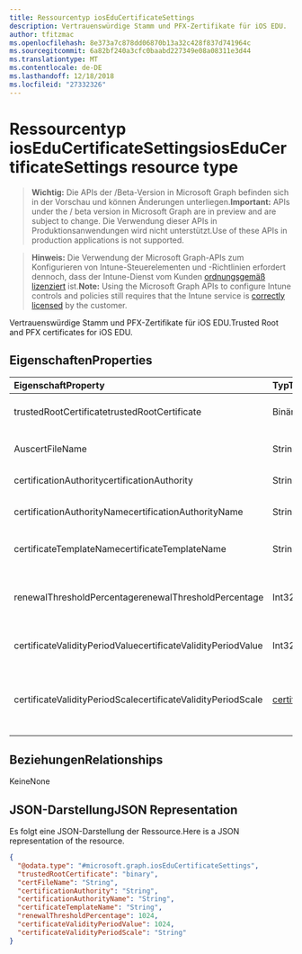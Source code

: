 ```yaml
---
title: Ressourcentyp iosEduCertificateSettings
description: Vertrauenswürdige Stamm und PFX-Zertifikate für iOS EDU.
author: tfitzmac
ms.openlocfilehash: 8e373a7c878dd06870b13a32c428f837d741964c
ms.sourcegitcommit: 6a82bf240a3cfc0baabd227349e08a08311e3d44
ms.translationtype: MT
ms.contentlocale: de-DE
ms.lasthandoff: 12/18/2018
ms.locfileid: "27332326"
---
```

# <a name="ioseducertificatesettings-resource-type"></a><span data-ttu-id="ce6f5-103">Ressourcentyp iosEduCertificateSettings</span><span class="sxs-lookup"><span data-stu-id="ce6f5-103">iosEduCertificateSettings resource type</span></span>

> <span data-ttu-id="ce6f5-104">**Wichtig:** Die APIs der /Beta-Version in Microsoft Graph befinden sich in der Vorschau und können Änderungen unterliegen.</span><span class="sxs-lookup"><span data-stu-id="ce6f5-104">**Important:** APIs under the / beta version in Microsoft Graph are in preview and are subject to change.</span></span> <span data-ttu-id="ce6f5-105">Die Verwendung dieser APIs in Produktionsanwendungen wird nicht unterstützt.</span><span class="sxs-lookup"><span data-stu-id="ce6f5-105">Use of these APIs in production applications is not supported.</span></span>

> <span data-ttu-id="ce6f5-106">**Hinweis:** Die Verwendung der Microsoft Graph-APIs zum Konfigurieren von Intune-Steuerelementen und -Richtlinien erfordert dennoch, dass der Intune-Dienst vom Kunden [ordnungsgemäß lizenziert](https://go.microsoft.com/fwlink/?linkid=839381) ist.</span><span class="sxs-lookup"><span data-stu-id="ce6f5-106">**Note:** Using the Microsoft Graph APIs to configure Intune controls and policies still requires that the Intune service is [correctly licensed](https://go.microsoft.com/fwlink/?linkid=839381) by the customer.</span></span>

<span data-ttu-id="ce6f5-107">Vertrauenswürdige Stamm und PFX-Zertifikate für iOS EDU.</span><span class="sxs-lookup"><span data-stu-id="ce6f5-107">Trusted Root and PFX certificates for iOS EDU.</span></span>
## <a name="properties"></a><span data-ttu-id="ce6f5-108">Eigenschaften</span><span class="sxs-lookup"><span data-stu-id="ce6f5-108">Properties</span></span>
|<span data-ttu-id="ce6f5-109">Eigenschaft</span><span class="sxs-lookup"><span data-stu-id="ce6f5-109">Property</span></span>|<span data-ttu-id="ce6f5-110">Typ</span><span class="sxs-lookup"><span data-stu-id="ce6f5-110">Type</span></span>|<span data-ttu-id="ce6f5-111">Beschreibung</span><span class="sxs-lookup"><span data-stu-id="ce6f5-111">Description</span></span>|
|:---|:---|:---|
|<span data-ttu-id="ce6f5-112">trustedRootCertificate</span><span class="sxs-lookup"><span data-stu-id="ce6f5-112">trustedRootCertificate</span></span>|<span data-ttu-id="ce6f5-113">Binär</span><span class="sxs-lookup"><span data-stu-id="ce6f5-113">Binary</span></span>|<span data-ttu-id="ce6f5-114">Zertifikat der vertrauenswürdigen Stammzertifizierungsstellen.</span><span class="sxs-lookup"><span data-stu-id="ce6f5-114">Trusted Root Certificate.</span></span>|
|<span data-ttu-id="ce6f5-115">Aus</span><span class="sxs-lookup"><span data-stu-id="ce6f5-115">certFileName</span></span>|<span data-ttu-id="ce6f5-116">String</span><span class="sxs-lookup"><span data-stu-id="ce6f5-116">String</span></span>|<span data-ttu-id="ce6f5-117">Der Dateiname in der Benutzeroberfläche angezeigt.</span><span class="sxs-lookup"><span data-stu-id="ce6f5-117">File name to display in UI.</span></span>|
|<span data-ttu-id="ce6f5-118">certificationAuthority</span><span class="sxs-lookup"><span data-stu-id="ce6f5-118">certificationAuthority</span></span>|<span data-ttu-id="ce6f5-119">String</span><span class="sxs-lookup"><span data-stu-id="ce6f5-119">String</span></span>|<span data-ttu-id="ce6f5-120">PKCS Zertifizierungsstelle.</span><span class="sxs-lookup"><span data-stu-id="ce6f5-120">PKCS Certification Authority.</span></span>|
|<span data-ttu-id="ce6f5-121">certificationAuthorityName</span><span class="sxs-lookup"><span data-stu-id="ce6f5-121">certificationAuthorityName</span></span>|<span data-ttu-id="ce6f5-122">String</span><span class="sxs-lookup"><span data-stu-id="ce6f5-122">String</span></span>|<span data-ttu-id="ce6f5-123">Name der Zertifizierungsstelle PKCS.</span><span class="sxs-lookup"><span data-stu-id="ce6f5-123">PKCS Certification Authority Name.</span></span>|
|<span data-ttu-id="ce6f5-124">certificateTemplateName</span><span class="sxs-lookup"><span data-stu-id="ce6f5-124">certificateTemplateName</span></span>|<span data-ttu-id="ce6f5-125">String</span><span class="sxs-lookup"><span data-stu-id="ce6f5-125">String</span></span>|<span data-ttu-id="ce6f5-126">Name der PKCS Zertifikatsvorlage.</span><span class="sxs-lookup"><span data-stu-id="ce6f5-126">PKCS Certificate Template Name.</span></span>|
|<span data-ttu-id="ce6f5-127">renewalThresholdPercentage</span><span class="sxs-lookup"><span data-stu-id="ce6f5-127">renewalThresholdPercentage</span></span>|<span data-ttu-id="ce6f5-128">Int32</span><span class="sxs-lookup"><span data-stu-id="ce6f5-128">Int32</span></span>|<span data-ttu-id="ce6f5-129">Zertifikat Erneuerung Schwellenwertprozentsatz.</span><span class="sxs-lookup"><span data-stu-id="ce6f5-129">Certificate renewal threshold percentage.</span></span> <span data-ttu-id="ce6f5-130">Gültige Werte 1 bis 99</span><span class="sxs-lookup"><span data-stu-id="ce6f5-130">Valid values 1 to 99</span></span>|
|<span data-ttu-id="ce6f5-131">certificateValidityPeriodValue</span><span class="sxs-lookup"><span data-stu-id="ce6f5-131">certificateValidityPeriodValue</span></span>|<span data-ttu-id="ce6f5-132">Int32</span><span class="sxs-lookup"><span data-stu-id="ce6f5-132">Int32</span></span>|<span data-ttu-id="ce6f5-133">Wert für die Gültigkeitsdauer des Zertifikats.</span><span class="sxs-lookup"><span data-stu-id="ce6f5-133">Value for the Certificate Validity Period.</span></span>|
|<span data-ttu-id="ce6f5-134">certificateValidityPeriodScale</span><span class="sxs-lookup"><span data-stu-id="ce6f5-134">certificateValidityPeriodScale</span></span>|[<span data-ttu-id="ce6f5-135">certificateValidityPeriodScale</span><span class="sxs-lookup"><span data-stu-id="ce6f5-135">certificateValidityPeriodScale</span></span>](../resources/intune-deviceconfig-certificatevalidityperiodscale.md)|<span data-ttu-id="ce6f5-136">Skalierung für die Gültigkeitsdauer des Zertifikats.</span><span class="sxs-lookup"><span data-stu-id="ce6f5-136">Scale for the Certificate Validity Period.</span></span> <span data-ttu-id="ce6f5-137">Mögliche Werte sind: `days`, `months` und `years`.</span><span class="sxs-lookup"><span data-stu-id="ce6f5-137">Possible values are: `days`, `months`, `years`.</span></span>|

## <a name="relationships"></a><span data-ttu-id="ce6f5-138">Beziehungen</span><span class="sxs-lookup"><span data-stu-id="ce6f5-138">Relationships</span></span>
<span data-ttu-id="ce6f5-139">Keine</span><span class="sxs-lookup"><span data-stu-id="ce6f5-139">None</span></span>
## <a name="json-representation"></a><span data-ttu-id="ce6f5-140">JSON-Darstellung</span><span class="sxs-lookup"><span data-stu-id="ce6f5-140">JSON Representation</span></span>
<span data-ttu-id="ce6f5-141">Es folgt eine JSON-Darstellung der Ressource.</span><span class="sxs-lookup"><span data-stu-id="ce6f5-141">Here is a JSON representation of the resource.</span></span>
<!-- {
  "blockType": "resource",
  "@odata.type": "microsoft.graph.iosEduCertificateSettings"
}
-->
``` json
{
  "@odata.type": "#microsoft.graph.iosEduCertificateSettings",
  "trustedRootCertificate": "binary",
  "certFileName": "String",
  "certificationAuthority": "String",
  "certificationAuthorityName": "String",
  "certificateTemplateName": "String",
  "renewalThresholdPercentage": 1024,
  "certificateValidityPeriodValue": 1024,
  "certificateValidityPeriodScale": "String"
}
```





